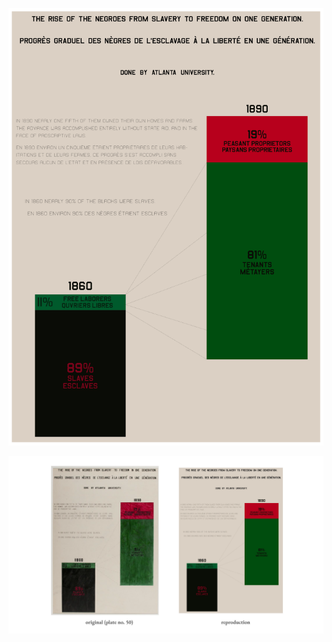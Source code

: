 ![Model](https://github.com/makuhs/DuboisChallenge/blob/main/Week08/week8.png)

![Model](https://github.com/makuhs/DuboisChallenge/blob/main/Week08/week8_sidebyside.png)
